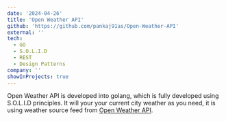 ```yaml
---
date: '2024-04-26'
title: 'Open Weather API'
github: 'https://github.com/pankaj91as/Open-Weather-API'
external: ''
tech:
  - GO
  - S.O.L.I.D
  - REST
  - Design Patterns
company: ''
showInProjects: true
---
```


Open Weather API is developed into golang, which is fully developed using S.O.L.I.D principles. It will your your current city weather as you need, it is using weather source feed from [Open Weather API](https://openweathermap.org/api). 
